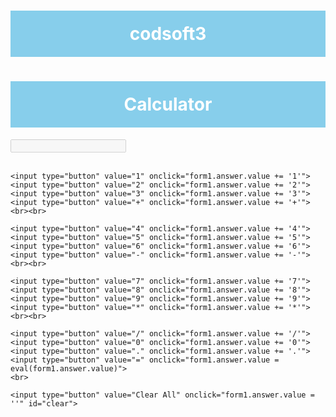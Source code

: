 # codsoft3
<!DOCTYPE html>  
<html lang="en">  
<head>  
<title>Calculator</title>  
<style>  
h1 {  
    text-align: center;  
    padding: 20px;  
    background-color: skyblue;  
    color: white;  
}  

#clear {  
    width: 100px;  
    border: 2px solid gray;  
    border-radius: 3px;  
    padding: 10px;  
    background-color: red;  
}  

.formstyle {  
    width: 150px;  
    height: 310px;  
    margin: auto;  
    border: 3px solid skyblue;  
    border-radius: 5px;  
    padding: 10px;  
}  

input {  
    width: 20px;  
    background-color: rgb(24, 12, 159);  
    color: white;  
    border: 1px solid gray;  
    border-radius: 5px;  
    padding: 5px;  
    margin: 5px;  
    font-size: 14px;  
}  

#calc {  
    width: 100px;  
    border: 2px solid black;  
    border-radius: 3px;  
    padding: 15px;  
    margin: auto;  
}  
</style>  
</head>  
<body>  
<h1>Calculator</h1>  
<div class="formstyle">  
<form name="form1">  
    <input id="calc" type="text" name="answer" disabled> <br><br>  

    <input type="button" value="1" onclick="form1.answer.value += '1'">  
    <input type="button" value="2" onclick="form1.answer.value += '2'">  
    <input type="button" value="3" onclick="form1.answer.value += '3'">  
    <input type="button" value="+" onclick="form1.answer.value += '+'">  
    <br><br>  
    
    <input type="button" value="4" onclick="form1.answer.value += '4'">  
    <input type="button" value="5" onclick="form1.answer.value += '5'">  
    <input type="button" value="6" onclick="form1.answer.value += '6'">  
    <input type="button" value="-" onclick="form1.answer.value += '-'">  
    <br><br>  
    
    <input type="button" value="7" onclick="form1.answer.value += '7'">  
    <input type="button" value="8" onclick="form1.answer.value += '8'">  
    <input type="button" value="9" onclick="form1.answer.value += '9'">  
    <input type="button" value="*" onclick="form1.answer.value += '*'">  
    <br><br>  
    
    <input type="button" value="/" onclick="form1.answer.value += '/'">  
    <input type="button" value="0" onclick="form1.answer.value += '0'">  
    <input type="button" value="." onclick="form1.answer.value += '.'">  
    <input type="button" value="=" onclick="form1.answer.value = eval(form1.answer.value)">  
    <br>  
    
    <input type="button" value="Clear All" onclick="form1.answer.value = ''" id="clear">  
</form>  
</div>  
</body>  
</html>
